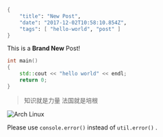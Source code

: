 ```meta
{
    "title": "New Post",
    "date": "2017-12-02T10:58:10.854Z",
    "tags": [ "hello-world", "post" ]
}
```

This is a **Brand New** Post!

```cpp
int main()
{
    std::cout << "hello world" << endl;
    return 0;
}
```

> 知识就是力量
> 法国就是培根

![Arch Linux](https://www.archlinux.org/static/logos/archlinux-logo-dark-scalable.518881f04ca9.svg)

Please use `console.error()` instead of `util.error()` .
